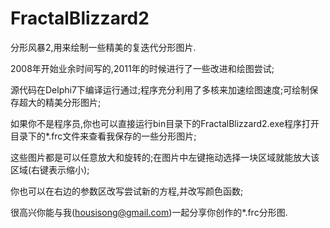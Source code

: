 FractalBlizzard2
================

分形风暴2,用来绘制一些精美的复迭代分形图片.

2008年开始业余时间写的,2011年的时候进行了一些改进和绘图尝试;

源代码在Delphi7下编译运行通过;程序充分利用了多核来加速绘图速度;可绘制保存超大的精美分形图片;

如果你不是程序员,你也可以直接运行bin目录下的FractalBlizzard2.exe程序打开目录下的*.frc文件来查看我保存的一些分形图片;

这些图片都是可以任意放大和旋转的;在图片中左键拖动选择一块区域就能放大该区域(右键表示缩小);

你也可以在右边的参数区改写尝试新的方程,并改写颜色函数;

很高兴你能与我(housisong@gmail.com)一起分享你创作的*.frc分形图.

